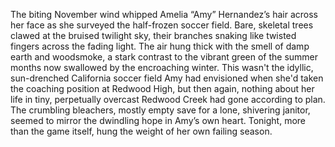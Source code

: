 The biting November wind whipped Amelia “Amy” Hernandez’s hair across her face as she surveyed the half-frozen soccer field.  Bare, skeletal trees clawed at the bruised twilight sky, their branches snaking like twisted fingers across the fading light.  The air hung thick with the smell of damp earth and woodsmoke, a stark contrast to the vibrant green of the summer months now swallowed by the encroaching winter.  This wasn't the idyllic, sun-drenched California soccer field Amy had envisioned when she'd taken the coaching position at Redwood High, but then again, nothing about her life in tiny, perpetually overcast Redwood Creek had gone according to plan.  The crumbling bleachers, mostly empty save for a lone, shivering janitor, seemed to mirror the dwindling hope in Amy’s own heart. Tonight, more than the game itself, hung the weight of her own failing season.
